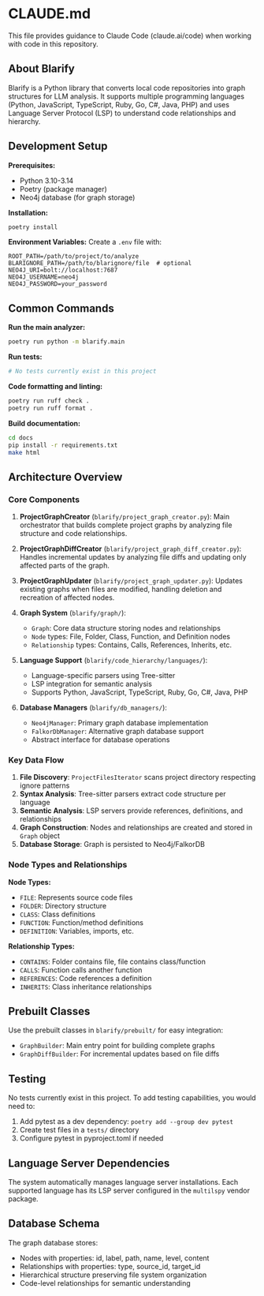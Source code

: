 # CLAUDE.md

This file provides guidance to Claude Code (claude.ai/code) when working with code in this repository.

## About Blarify

Blarify is a Python library that converts local code repositories into graph structures for LLM analysis. It supports multiple programming languages (Python, JavaScript, TypeScript, Ruby, Go, C#, Java, PHP) and uses Language Server Protocol (LSP) to understand code relationships and hierarchy.

## Development Setup

**Prerequisites:**
- Python 3.10-3.14
- Poetry (package manager)
- Neo4j database (for graph storage)

**Installation:**
```bash
poetry install
```

**Environment Variables:**
Create a `.env` file with:
```
ROOT_PATH=/path/to/project/to/analyze
BLARIGNORE_PATH=/path/to/blarignore/file  # optional
NEO4J_URI=bolt://localhost:7687
NEO4J_USERNAME=neo4j
NEO4J_PASSWORD=your_password
```

## Common Commands

**Run the main analyzer:**
```bash
poetry run python -m blarify.main
```

**Run tests:**
```bash
# No tests currently exist in this project
```

**Code formatting and linting:**
```bash
poetry run ruff check .
poetry run ruff format .
```

**Build documentation:**
```bash
cd docs
pip install -r requirements.txt
make html
```

## Architecture Overview

### Core Components

1. **ProjectGraphCreator** (`blarify/project_graph_creator.py`): Main orchestrator that builds complete project graphs by analyzing file structure and code relationships.

2. **ProjectGraphDiffCreator** (`blarify/project_graph_diff_creator.py`): Handles incremental updates by analyzing file diffs and updating only affected parts of the graph.

3. **ProjectGraphUpdater** (`blarify/project_graph_updater.py`): Updates existing graphs when files are modified, handling deletion and recreation of affected nodes.

4. **Graph System** (`blarify/graph/`):
   - `Graph`: Core data structure storing nodes and relationships
   - `Node` types: File, Folder, Class, Function, and Definition nodes
   - `Relationship` types: Contains, Calls, References, Inherits, etc.

5. **Language Support** (`blarify/code_hierarchy/languages/`):
   - Language-specific parsers using Tree-sitter
   - LSP integration for semantic analysis
   - Supports Python, JavaScript, TypeScript, Ruby, Go, C#, Java, PHP

6. **Database Managers** (`blarify/db_managers/`):
   - `Neo4jManager`: Primary graph database implementation
   - `FalkorDbManager`: Alternative graph database support
   - Abstract interface for database operations

### Key Data Flow

1. **File Discovery**: `ProjectFilesIterator` scans project directory respecting ignore patterns
2. **Syntax Analysis**: Tree-sitter parsers extract code structure per language
3. **Semantic Analysis**: LSP servers provide references, definitions, and relationships
4. **Graph Construction**: Nodes and relationships are created and stored in `Graph` object
5. **Database Storage**: Graph is persisted to Neo4j/FalkorDB

### Node Types and Relationships

**Node Types:**
- `FILE`: Represents source code files
- `FOLDER`: Directory structure
- `CLASS`: Class definitions
- `FUNCTION`: Function/method definitions
- `DEFINITION`: Variables, imports, etc.

**Relationship Types:**
- `CONTAINS`: Folder contains file, file contains class/function
- `CALLS`: Function calls another function
- `REFERENCES`: Code references a definition
- `INHERITS`: Class inheritance relationships

## Prebuilt Classes

Use the prebuilt classes in `blarify/prebuilt/` for easy integration:

- `GraphBuilder`: Main entry point for building complete graphs
- `GraphDiffBuilder`: For incremental updates based on file diffs

## Testing

No tests currently exist in this project. To add testing capabilities, you would need to:
1. Add pytest as a dev dependency: `poetry add --group dev pytest`
2. Create test files in a `tests/` directory
3. Configure pytest in pyproject.toml if needed

## Language Server Dependencies

The system automatically manages language server installations. Each supported language has its LSP server configured in the `multilspy` vendor package.

## Database Schema

The graph database stores:
- Nodes with properties: id, label, path, name, level, content
- Relationships with properties: type, source_id, target_id
- Hierarchical structure preserving file system organization
- Code-level relationships for semantic understanding